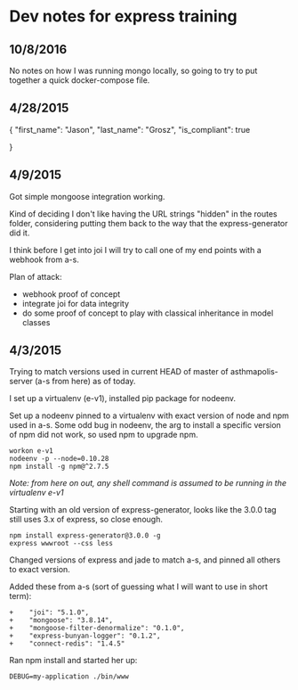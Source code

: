 
# Dev notes for express training


## 10/8/2016

No notes on how I was running mongo locally, so going to try to put together a quick docker-compose file.

## 4/28/2015


{
	"first_name": "Jason",
    "last_name": "Grosz",
    "is_compliant": true
  
}

## 4/9/2015

Got simple mongoose integration working.

Kind of deciding I don't like having the URL strings "hidden" in the routes folder, considering putting them back to the way that the express-generator did it.

I think before I get into joi I will try to call one of my end points with a webhook from a-s.

Plan of attack:
* webhook proof of concept
* integrate joi for data integrity
* do some proof of concept to play with classical inheritance in model classes

## 4/3/2015

Trying to match versions used in current HEAD of master of asthmapolis-server (a-s from here) as of today.

I set up a virtualenv (e-v1), installed pip package for nodeenv.

Set up a nodeenv pinned to a virtualenv with exact version of node and npm used in a-s. Some odd bug in nodeenv, the arg to install a specific version of npm did not work, so used npm to upgrade npm.

```
workon e-v1
nodeenv -p --node=0.10.28
npm install -g npm@^2.7.5
```

_Note: from here on out, any shell command is assumed to be running in the virtualenv e-v1_

Starting with an old version of express-generator, looks like the 3.0.0 tag still uses 3.x of express, so close enough.

```
npm install express-generator@3.0.0 -g
express wwwroot --css less
```

Changed versions of express and jade to match a-s, and pinned all others to exact version.

Added these from a-s (sort of guessing what I will want to use in short term):

```
+    "joi": "5.1.0",
+    "mongoose": "3.8.14",
+    "mongoose-filter-denormalize": "0.1.0",
+    "express-bunyan-logger": "0.1.2",
+    "connect-redis": "1.4.5"
```

Ran npm install and started her up:

```
DEBUG=my-application ./bin/www
```

